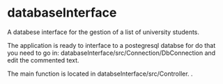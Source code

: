 # databaseInterface
A databese interface for the gestion of a list of university students.

The application is ready to interface to a postegresql databse for do that you need to go in: databaseInterface/src/Connection/DbConnection and edit the commented text.

The main function is located in databseInterface/src/Controller. .
